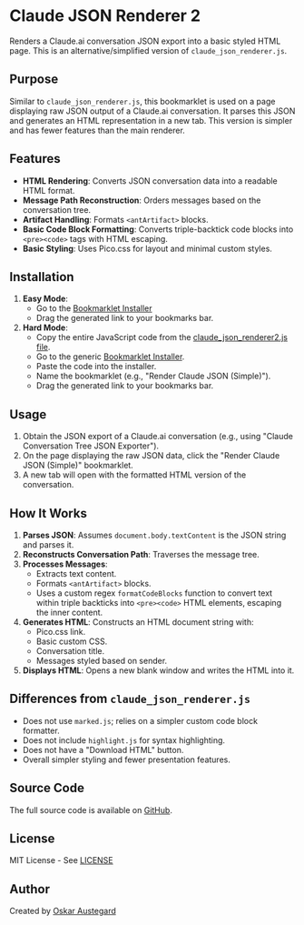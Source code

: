 # Claude JSON Renderer 2

Renders a Claude.ai conversation JSON export into a basic styled HTML page. This is an alternative/simplified version of `claude_json_renderer.js`.

## Purpose

Similar to `claude_json_renderer.js`, this bookmarklet is used on a page displaying raw JSON output of a Claude.ai conversation. It parses this JSON and generates an HTML representation in a new tab. This version is simpler and has fewer features than the main renderer.

## Features

- **HTML Rendering**: Converts JSON conversation data into a readable HTML format.
- **Message Path Reconstruction**: Orders messages based on the conversation tree.
- **Artifact Handling**: Formats `<antArtifact>` blocks.
- **Basic Code Block Formatting**: Converts triple-backtick code blocks into `<pre><code>` tags with HTML escaping.
- **Basic Styling**: Uses Pico.css for layout and minimal custom styles.

## Installation

1.  **Easy Mode**:
    *   Go to the [Bookmarklet Installer](https://austegard.com/bookmarklet-installer.html?bookmarklet=claude_json_renderer2.js)
    *   Drag the generated link to your bookmarks bar.
2.  **Hard Mode**:
    *   Copy the entire JavaScript code from the [claude_json_renderer2.js file](https://github.com/oaustegard/bookmarklets/blob/main/claude_json_renderer2.js).
    *   Go to the generic [Bookmarklet Installer](https://austegard.com/bookmarklet-installer.html).
    *   Paste the code into the installer.
    *   Name the bookmarklet (e.g., "Render Claude JSON (Simple)").
    *   Drag the generated link to your bookmarks bar.

## Usage

1.  Obtain the JSON export of a Claude.ai conversation (e.g., using "Claude Conversation Tree JSON Exporter").
2.  On the page displaying the raw JSON data, click the "Render Claude JSON (Simple)" bookmarklet.
3.  A new tab will open with the formatted HTML version of the conversation.

## How It Works

1.  **Parses JSON**: Assumes `document.body.textContent` is the JSON string and parses it.
2.  **Reconstructs Conversation Path**: Traverses the message tree.
3.  **Processes Messages**:
    *   Extracts text content.
    *   Formats `<antArtifact>` blocks.
    *   Uses a custom regex `formatCodeBlocks` function to convert text within triple backticks into `<pre><code>` HTML elements, escaping the inner content.
4.  **Generates HTML**: Constructs an HTML document string with:
    *   Pico.css link.
    *   Basic custom CSS.
    *   Conversation title.
    *   Messages styled based on sender.
5.  **Displays HTML**: Opens a new blank window and writes the HTML into it.

## Differences from `claude_json_renderer.js`

-   Does not use `marked.js`; relies on a simpler custom code block formatter.
-   Does not include `highlight.js` for syntax highlighting.
-   Does not have a "Download HTML" button.
-   Overall simpler styling and fewer presentation features.

## Source Code

The full source code is available on [GitHub](https://github.com/oaustegard/bookmarklets/blob/main/claude_json_renderer2.js).

## License

MIT License - See [LICENSE](https://github.com/oaustegard/bookmarklets/blob/main/LICENSE)

## Author

Created by [Oskar Austegard](https://austegard.com)

